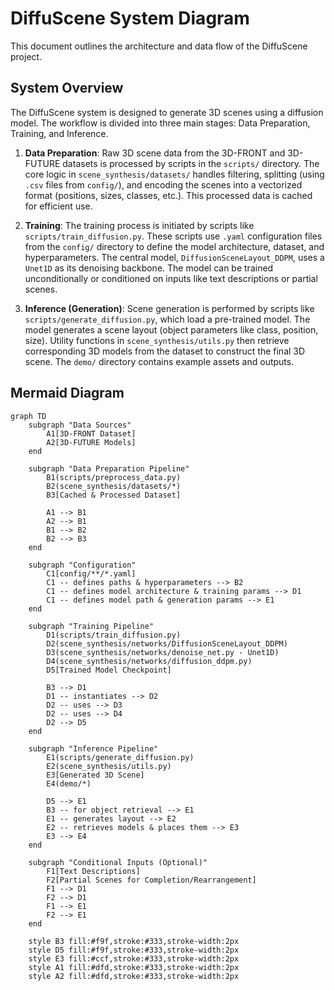 # DiffuScene System Diagram

This document outlines the architecture and data flow of the DiffuScene project.

## System Overview

The DiffuScene system is designed to generate 3D scenes using a diffusion model. The workflow is divided into three main stages: Data Preparation, Training, and Inference.

1.  **Data Preparation**: Raw 3D scene data from the 3D-FRONT and 3D-FUTURE datasets is processed by scripts in the `scripts/` directory. The core logic in `scene_synthesis/datasets/` handles filtering, splitting (using `.csv` files from `config/`), and encoding the scenes into a vectorized format (positions, sizes, classes, etc.). This processed data is cached for efficient use.

2.  **Training**: The training process is initiated by scripts like `scripts/train_diffusion.py`. These scripts use `.yaml` configuration files from the `config/` directory to define the model architecture, dataset, and hyperparameters. The central model, `DiffusionSceneLayout_DDPM`, uses a `Unet1D` as its denoising backbone. The model can be trained unconditionally or conditioned on inputs like text descriptions or partial scenes.

3.  **Inference (Generation)**: Scene generation is performed by scripts like `scripts/generate_diffusion.py`, which load a pre-trained model. The model generates a scene layout (object parameters like class, position, size). Utility functions in `scene_synthesis/utils.py` then retrieve corresponding 3D models from the dataset to construct the final 3D scene. The `demo/` directory contains example assets and outputs.

## Mermaid Diagram

```mermaid
graph TD
    subgraph "Data Sources"
        A1[3D-FRONT Dataset]
        A2[3D-FUTURE Models]
    end

    subgraph "Data Preparation Pipeline"
        B1(scripts/preprocess_data.py)
        B2(scene_synthesis/datasets/*)
        B3[Cached & Processed Dataset]

        A1 --> B1
        A2 --> B1
        B1 --> B2
        B2 --> B3
    end

    subgraph "Configuration"
        C1[config/**/*.yaml]
        C1 -- defines paths & hyperparameters --> B2
        C1 -- defines model architecture & training params --> D1
        C1 -- defines model path & generation params --> E1
    end

    subgraph "Training Pipeline"
        D1(scripts/train_diffusion.py)
        D2(scene_synthesis/networks/DiffusionSceneLayout_DDPM)
        D3(scene_synthesis/networks/denoise_net.py - Unet1D)
        D4(scene_synthesis/networks/diffusion_ddpm.py)
        D5[Trained Model Checkpoint]

        B3 --> D1
        D1 -- instantiates --> D2
        D2 -- uses --> D3
        D2 -- uses --> D4
        D2 --> D5
    end

    subgraph "Inference Pipeline"
        E1(scripts/generate_diffusion.py)
        E2(scene_synthesis/utils.py)
        E3[Generated 3D Scene]
        E4(demo/*)

        D5 --> E1
        B3 -- for object retrieval --> E1
        E1 -- generates layout --> E2
        E2 -- retrieves models & places them --> E3
        E3 --> E4
    end

    subgraph "Conditional Inputs (Optional)"
        F1[Text Descriptions]
        F2[Partial Scenes for Completion/Rearrangement]
        F1 --> D1
        F2 --> D1
        F1 --> E1
        F2 --> E1
    end

    style B3 fill:#f9f,stroke:#333,stroke-width:2px
    style D5 fill:#f9f,stroke:#333,stroke-width:2px
    style E3 fill:#ccf,stroke:#333,stroke-width:2px
    style A1 fill:#dfd,stroke:#333,stroke-width:2px
    style A2 fill:#dfd,stroke:#333,stroke-width:2px
```
